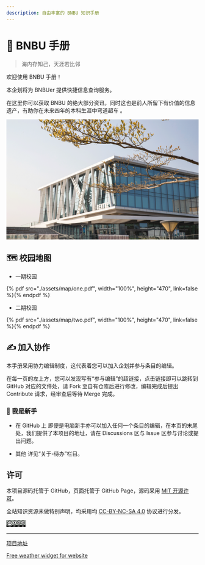```yaml
---
description: 自由丰富的 BNBU 知识手册
---
```


# 🏫 BNBU 手册

> 海内存知己，天涯若比邻

欢迎使用 BNBU 手册！

本企划将为 BNBUer 提供快捷信息查询服务。

在这里你可以获取 BNBU 的绝大部分资讯，同时这也是前人所留下有价值的信息遗产，有助你在未来四年的本科生涯中弯道超车 。

![](./assets/pic/BNBU.png)

## 🗺️ 校园地图

* 一期校园

{% pdf src="./assets/map/one.pdf", width="100%", height="470", link=false %}{% endpdf %}

* 二期校园

{% pdf src="./assets/map/two.pdf", width="100%", height="470", link=false %}{% endpdf %}

## ✍️ 加入协作

本手册采用协力编辑制度，这代表着您可以加入企划并参与条目的编辑。

在每一页的左上方，您可以发现写有“参与编辑”的超链接，点击链接即可以跳转到 GitHub 对应的文件处，请 Fork 至自有仓库后进行修改，编辑完成后提出 Contribute 请求，经审查后等待 Merge 完成。

### 🔰 我是新手

* 在 GitHub 上
即便是电脑新手亦可以加入任何一个条目的编辑，在本页的末尾处，我们提供了本项目的地址，请在 Discussions 区与 Issue 区参与讨论或提出问题。

* 其他
详见“关于-待办”栏目。

## 许可

本项目源码托管于 GitHub，页面托管于 GitHub Page，源码采用 [MIT 开源许可](https://mit-license.org/)。

全站知识资源未做特别声明，均采用均 [CC-BY-NC-SA 4.0](https://creativecommons.org/licenses/by-nc-sa/4.0/) 协议进行分发。

<img src=./assets/icon/rect-by-nc-sa.png width=10% />

---

[项目地址](https://github.com/PhoenixTechProject/BNBUHandbook)

<div id="ww_23ee3aacb4024" v='1.3' loc='id' a='{"t":"responsive","lang":"zh","sl_lpl":1,"ids":["wl11466"],"font":"Arial","sl_ics":"one_a","sl_sot":"celsius","cl_bkg":"image","cl_font":"#FFFFFF","cl_cloud":"#FFFFFF","cl_persp":"#81D4FA","cl_sun":"#FFC107","cl_moon":"#FFC107","cl_thund":"#FF5722","cl_odd":"#FFFFFF17"}'><a href="https://weatherwidget.org/" id="ww_23ee3aacb4024_u" target="_blank">Free weather widget for website</a></div><script async src="https://app3.weatherwidget.org/js/?id=ww_23ee3aacb4024"></script>
